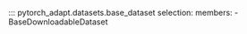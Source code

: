 ::: pytorch_adapt.datasets.base_dataset
    selection:
      members:
        - BaseDownloadableDataset